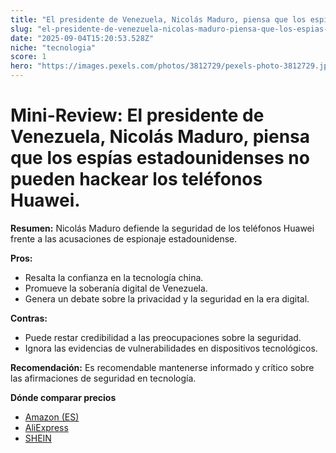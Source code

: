 ```yaml
---
title: "El presidente de Venezuela, Nicolás Maduro, piensa que los espías estadounidenses no pueden hackear los teléfonos Huawei."
slug: "el-presidente-de-venezuela-nicolas-maduro-piensa-que-los-espias-estadounidenses-"
date: "2025-09-04T15:20:53.528Z"
niche: "tecnologia"
score: 1
hero: "https://images.pexels.com/photos/3812729/pexels-photo-3812729.jpeg?auto=compress&cs=tinysrgb&fit=crop&h=627&w=1200&auto=compress&cs=tinysrgb&w=1024&h=576&fit=crop"
---
```


# Mini-Review: El presidente de Venezuela, Nicolás Maduro, piensa que los espías estadounidenses no pueden hackear los teléfonos Huawei.

**Resumen:** Nicolás Maduro defiende la seguridad de los teléfonos Huawei frente a las acusaciones de espionaje estadounidense.

**Pros:**  
- Resalta la confianza en la tecnología china.  
- Promueve la soberanía digital de Venezuela.  
- Genera un debate sobre la privacidad y la seguridad en la era digital.  

**Contras:**  
- Puede restar credibilidad a las preocupaciones sobre la seguridad.  
- Ignora las evidencias de vulnerabilidades en dispositivos tecnológicos.  

**Recomendación:** Es recomendable mantenerse informado y crítico sobre las afirmaciones de seguridad en tecnología.

**Dónde comparar precios**
- [Amazon (ES)](https://www.amazon.es/s?k=El+presidente+de+Venezuela%2C+Nicol%C3%A1s+Maduro%2C+piensa+que+los+esp%C3%ADas+estadounidenses+no+pueden+hackear+los+tel%C3%A9fonos+Huawei.&language=es_ES&tag=teknovashop25-21)
- [AliExpress](https://es.aliexpress.com/wholesale?SearchText=El+presidente+de+Venezuela%2C+Nicol%C3%A1s+Maduro%2C+piensa+que+los+esp%C3%ADas+estadounidenses+no+pueden+hackear+los+tel%C3%A9fonos+Huawei.)
- [SHEIN](https://es.shein.com/pdsearch?keyword=El+presidente+de+Venezuela%2C+Nicol%C3%A1s+Maduro%2C+piensa+que+los+esp%C3%ADas+estadounidenses+no+pueden+hackear+los+tel%C3%A9fonos+Huawei.)
